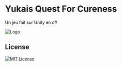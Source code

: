 
# Yukais Quest For Cureness

Un jeu fait sur Unity en c#


![Logo](https://upload.wikimedia.org/wikipedia/commons/c/c4/Unity_2021.svg)


## License

[![MIT License](https://img.shields.io/badge/License-MIT-green.svg)](https://choosealicense.com/licenses/mit/)

